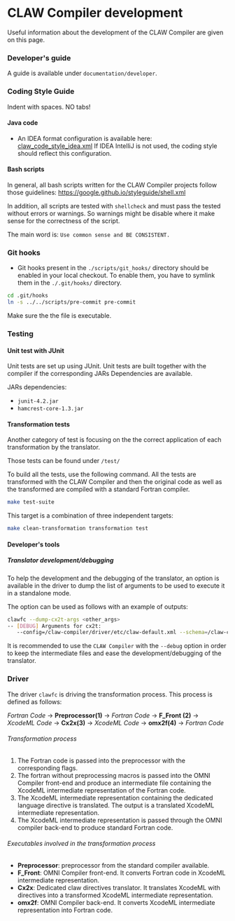 # CLAW Compiler development

Useful information about the development of the CLAW Compiler are given
on this page.

### Developer's guide
A guide is available under `documentation/developer`.

### Coding Style Guide
Indent with spaces. NO tabs!

#### Java code
* An IDEA format configuration is available here:
[claw_code_style_idea.xml](./cx2t/config/claw_code_style_idea.xml)
If IDEA IntelliJ is not used, the coding style should reflect this
configuration.

#### Bash scripts
In general, all bash scripts written for the CLAW Compiler projects
follow those guidelines: https://google.github.io/styleguide/shell.xml

In addition, all scripts are tested with `shellcheck` and must pass the tested
without errors or warnings. So warnings might be disable where it make sense
for the correctness of the script.

The main word is: `Use common sense and BE CONSISTENT.`

### Git hooks
* Git hooks present in the `./scripts/git_hooks/` directory should be enabled
  in your local checkout. To enable them, you have to symlink them in the
  `./.git/hooks/` directory.

```bash
cd .git/hooks
ln -s ../../scripts/pre-commit pre-commit
```

Make sure the the file is executable.

### Testing

#### Unit test with JUnit
Unit tests are set up using JUnit. Unit tests are built together with the
compiler if the corresponding JARs Dependencies are available.

JARs dependencies:

*  `junit-4.2.jar`
*  `hamcrest-core-1.3.jar`

#### Transformation tests
Another category of test is focusing on the the correct application of each
transformation by the translator.

Those tests can be found under `/test/`

To build all the tests, use the following command. All the tests are transformed
with the CLAW Compiler and then the original code as well as the
transformed are compiled with a standard Fortran compiler.

```bash
make test-suite
```

This target is a combination of three independent targets:

```bash
make clean-transformation transformation test
```

#### Developer's tools

##### Translator development/debugging
To help the development and the debugging of the translator, an option is
available in the driver to dump the list of arguments to be used to execute it
in a standalone mode.

The option can be used as follows with an example of outputs:
```bash
clawfc --dump-cx2t-args <other_args>
-- [DEBUG] Arguments for cx2t:
   --config=/claw-compiler/driver/etc/claw-default.xml --schema=/claw-compiler/driver/etc/claw_config.xsd -w 80 -l  -M/claw-compiler/test/loops/fusion1  -o /tmp/__omni_tmp__65319/original_5f_code_f90_out.xml -f transformed_code.f90 /tmp/__omni_tmp__65319/original_5f_code_f90_in.xml
```

It is recommended to use the `CLAW Compiler` with the `--debug` option in order to keep the intermediate files and ease the development/debugging of the translator.

### Driver

The driver `clawfc` is driving the transformation process. This process is
defined as follows:

*Fortran Code* -> **Preprocessor(1)** -> *Fortran Code* -> **F_Front (2)** ->
*XcodeML Code* -> **Cx2x(3)** -> *XcodeML Code* -> **omx2f(4)** -> *Fortran Code*

###### Transformation process
1. The Fortran code is passed into the preprocessor with the corresponding
flags.
2. The fortran without preprocessing macros is passed into the OMNI Compiler
front-end and produce an intermediate file containing the XcodeML intermediate
representation of the Fortran code.
3. The XcodeML intermediate representation containing the dedicated language
directive is translated. The output is a translated XcodeML intermediate
representation.
4. The XcodeML intermediate representation is passed through the OMNI compiler
back-end to produce standard Fortran code.  

###### Executables involved in the transformation process
* **Preprocessor**: preprocessor from the standard compiler available.
* **F_Front**: OMNI Compiler front-end. It converts Fortran code in XcodeML
intermediate representation.
* **Cx2x**: Dedicated claw directives translator. It translates XcodeML with
directives into a transformed XcodeML intermediate representation.
* **omx2f**: OMNI Compiler back-end. It converts XcodeML intermediate
representation into Fortran code.
